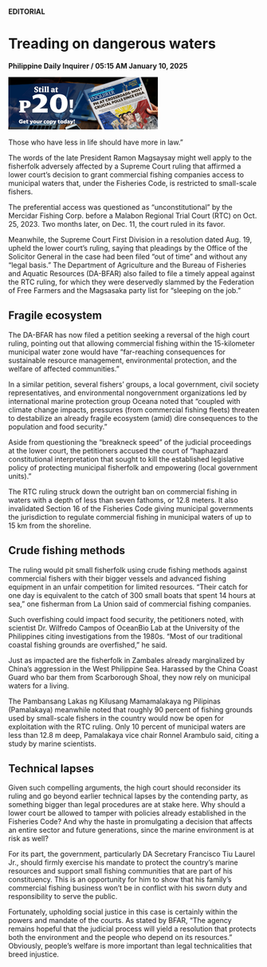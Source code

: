 **EDITORIAL**

# Treading on dangerous waters

****Philippine Daily Inquirer / 05:15 AM January 10, 2025****

![Image](https://raw.githubusercontent.com/github-jl14/scrapy_api/refs/heads/main/images/editorial01102025.png)

Those who have less in life should have more in law.”

The words of the late President Ramon Magsaysay might well apply to the fisherfolk adversely affected by a Supreme Court ruling that affirmed a lower court’s decision to grant commercial fishing companies access to municipal waters that, under the Fisheries Code, is restricted to small-scale fishers.

The preferential access was questioned as “unconstitutional” by the Mercidar Fishing Corp. before a Malabon Regional Trial Court (RTC) on Oct. 25, 2023. Two months later, on Dec. 11, the court ruled in its favor.

Meanwhile, the Supreme Court First Division in a resolution dated Aug. 19, upheld the lower court’s ruling, saying that pleadings by the Office of the Solicitor General in the case had been filed “out of time” and without any “legal basis.” The Department of Agriculture and the Bureau of Fisheries and Aquatic Resources (DA-BFAR) also failed to file a timely appeal against the RTC ruling, for which they were deservedly slammed by the Federation of Free Farmers and the Magsasaka party list for “sleeping on the job.”

## Fragile ecosystem

The DA-BFAR has now filed a petition seeking a reversal of the high court ruling, pointing out that allowing commercial fishing within the 15-kilometer municipal water zone would have “far-reaching consequences for sustainable resource management, environmental protection, and the welfare of affected communities.”

In a similar petition, several fishers’ groups, a local government, civil society representatives, and environmental nongovernment organizations led by international marine protection group Oceana noted that “coupled with climate change impacts, pressures (from commercial fishing fleets) threaten to destabilize an already fragile ecosystem (amid) dire consequences to the population and food security.”

Aside from questioning the “breakneck speed” of the judicial proceedings at the lower court, the petitioners accused the court of “haphazard constitutional interpretation that sought to kill the established legislative policy of protecting municipal fisherfolk and empowering (local government units).”

The RTC ruling struck down the outright ban on commercial fishing in waters with a depth of less than seven fathoms, or 12.8 meters. It also invalidated Section 16 of the Fisheries Code giving municipal governments the jurisdiction to regulate commercial fishing in municipal waters of up to 15 km from the shoreline.

## Crude fishing methods

The ruling would pit small fisherfolk using crude fishing methods against commercial fishers with their bigger vessels and advanced fishing equipment in an unfair competition for limited resources. “Their catch for one day is equivalent to the catch of 300 small boats that spent 14 hours at sea,” one fisherman from La Union said of commercial fishing companies.

Such overfishing could impact food security, the petitioners noted, with scientist Dr. Wilfredo Campos of OceanBio Lab at the University of the Philippines citing investigations from the 1980s. “Most of our traditional coastal fishing grounds are overfished,” he said.

Just as impacted are the fisherfolk in Zambales already marginalized by China’s aggression in the West Philippine Sea. Harassed by the China Coast Guard who bar them from Scarborough Shoal, they now rely on municipal waters for a living.

The Pambansang Lakas ng Kilusang Mamamalakaya ng Pilipinas (Pamalakaya) meanwhile noted that roughly 90 percent of fishing grounds used by small-scale fishers in the country would now be open for exploitation with the RTC ruling. Only 10 percent of municipal waters are less than 12.8 m deep, Pamalakaya vice chair Ronnel Arambulo said, citing a study by marine scientists.

## Technical lapses

Given such compelling arguments, the high court should reconsider its ruling and go beyond earlier technical lapses by the contending party, as something bigger than legal procedures are at stake here. Why should a lower court be allowed to tamper with policies already established in the Fisheries Code? And why the haste in promulgating a decision that affects an entire sector and future generations, since the marine environment is at risk as well?

For its part, the government, particularly DA Secretary Francisco Tiu Laurel Jr., should firmly exercise his mandate to protect the country’s marine resources and support small fishing communities that are part of his constituency. This is an opportunity for him to show that his family’s commercial fishing business won’t be in conflict with his sworn duty and responsibility to serve the public.

Fortunately, upholding social justice in this case is certainly within the powers and mandate of the courts. As stated by BFAR, “The agency remains hopeful that the judicial process will yield a resolution that protects both the environment and the people who depend on its resources.” Obviously, people’s welfare is more important than legal technicalities that breed injustice.